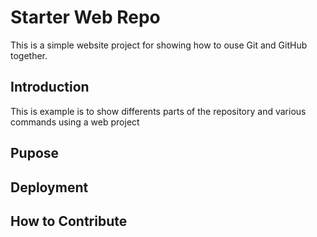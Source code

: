 # Starter Web Repo

This is a simple website project for showing how to ouse Git and GitHub together.

## Introduction

This is example is to show differents parts of the repository and various commands using a web project

## Pupose


## Deployment


## How to Contribute
